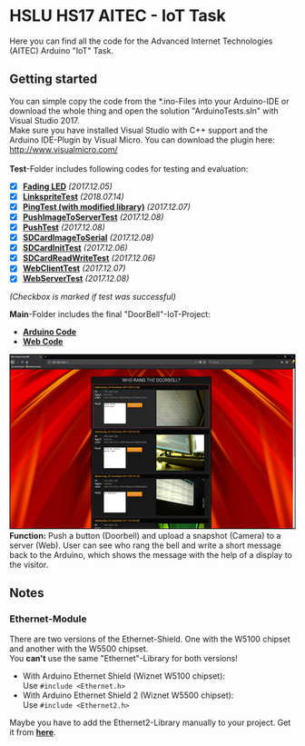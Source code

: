 # HSLU HS17 AITEC - IoT Task
Here you can find all the code for the Advanced Internet Technologies (AITEC) Arduino "IoT" Task.<br>


  
## Getting started
You can simple copy the code from the *.ino-Files into your Arduino-IDE or download the whole thing and open the solution "ArduinoTests.sln" with Visual Studio 2017.  
Make sure you have installed Visual Studio with C++ support and the Arduino IDE-Plugin by Visual Micro. You can download the plugin here: http://www.visualmicro.com/  
<br>
**Test**-Folder includes following codes for testing and evaluation:  
- [x] [**Fading LED**](Tests/FadingLED/FadingLED.ino) _(2017.12.05)_
- [x] [**LinkspriteTest**](Tests/LinkspriteTest/LinkspriteTest.ino) _(2018.07.14)_
- [x] [**PingTest (with modified library)**](Tests/PingTest/PingTest.ino) _(2017.12.07)_
- [x] [**PushImageToServerTest**](Tests/PushImageToServerTest/PushImageToServerTest.ino) _(2017.12.08)_
- [x] [**PushTest**](Tests/PushTest/PushTest.ino) _(2017.12.08)_
- [x] [**SDCardImageToSerial**](Tests/SDCardImageToSerial/SDCardImageToSerial.ino) _(2017.12.08)_
- [x] [**SDCardInitTest**](Tests/SDCardInitTest/SDCardInitTest.ino) _(2017.12.06)_
- [x] [**SDCardReadWriteTest**](Tests/SDCardReadWriteTest/SDCardReadWriteTest.ino) _(2017.12.06)_
- [x] [**WebClientTest**](Tests/WebClientTest/WebClientTest.ino) _(2017.12.07)_
- [x] [**WebServerTest**](Tests/WebServerTest/WebServerTest.ino) _(2017.12.08)_

_(Checkbox is marked if test was successful)_<br>

**Main**-Folder includes the final "DoorBell"-IoT-Project:  
- [**Arduino Code**](DoorBell/Main)
- [**Web Code**](DoorBell/Web)

![Preview](DoorBell/Web/preview.jpg)<br>
**Function:** Push a button (Doorbell) and upload a snapshot (Camera) to a server (Web). User can see who rang the bell and write a short message back to the Arduino, which shows the message with the help of a display to the visitor.<br>

## Notes
### Ethernet-Module
There are two versions of the Ethernet-Shield. One with the W5100 chipset and another with the W5500 chipset.<br>
You **can't** use the same "Ethernet"-Library for both versions!  
- With Arduino Ethernet Shield (Wiznet W5100 chipset):<br>
Use `#include <Ethernet.h>`
- With Arduino Ethernet Shield 2 (Wiznet W5500 chipset):<br>
Use `#include <Ethernet2.h>`

Maybe you have to add the Ethernet2-Library manually to your project. Get it from [**here**](https://github.com/adafruit/Ethernet2).